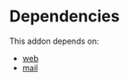 # Dependencies

This addon depends on:

- [web](https://github.com/bringout/oca-ocb-core)
- [mail](https://github.com/bringout/oca-ocb-core)
